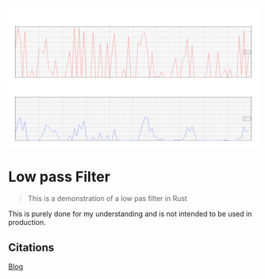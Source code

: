 ![Graph Example Output](Assets/lowpass_filter.png)

# Low pass Filter

> This is a demonstration of a low pas filter in Rust

This is purely done for my understanding and is not intended to be 
used in production.

## Citations

[Blog](https://kiritchatterjee.wordpress.com/2014/11/10/a-simple-digital-low-pass-filter-in-c/)

